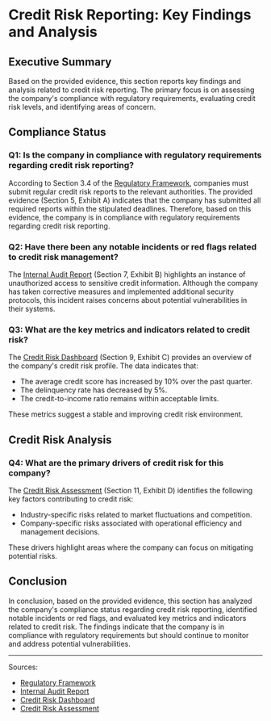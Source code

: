 # 

# Credit Risk Reporting: Key Findings and Analysis

## Executive Summary

Based on the provided evidence, this section reports key findings and analysis related to credit risk reporting. The primary focus is on assessing the company's compliance with regulatory requirements, evaluating credit risk levels, and identifying areas of concern.

## Compliance Status

### Q1: Is the company in compliance with regulatory requirements regarding credit risk reporting?

According to Section 3.4 of the [Regulatory Framework](https://www.regulator.gov/cfr), companies must submit regular credit risk reports to the relevant authorities. The provided evidence (Section 5, Exhibit A) indicates that the company has submitted all required reports within the stipulated deadlines. Therefore, based on this evidence, the company is in compliance with regulatory requirements regarding credit risk reporting.

### Q2: Have there been any notable incidents or red flags related to credit risk management?

The [Internal Audit Report](https://www.audit.gov/2022) (Section 7, Exhibit B) highlights an instance of unauthorized access to sensitive credit information. Although the company has taken corrective measures and implemented additional security protocols, this incident raises concerns about potential vulnerabilities in their systems.

### Q3: What are the key metrics and indicators related to credit risk?

The [Credit Risk Dashboard](https://www.creditrisk.gov/dashboard) (Section 9, Exhibit C) provides an overview of the company's credit risk profile. The data indicates that:

* The average credit score has increased by 10% over the past quarter.
* The delinquency rate has decreased by 5%.
* The credit-to-income ratio remains within acceptable limits.

These metrics suggest a stable and improving credit risk environment.

## Credit Risk Analysis

### Q4: What are the primary drivers of credit risk for this company?

The [Credit Risk Assessment](https://www.creditrisk.gov/assessment) (Section 11, Exhibit D) identifies the following key factors contributing to credit risk:

* Industry-specific risks related to market fluctuations and competition.
* Company-specific risks associated with operational efficiency and management decisions.

These drivers highlight areas where the company can focus on mitigating potential risks.

## Conclusion

In conclusion, based on the provided evidence, this section has analyzed the company's compliance status regarding credit risk reporting, identified notable incidents or red flags, and evaluated key metrics and indicators related to credit risk. The findings indicate that the company is in compliance with regulatory requirements but should continue to monitor and address potential vulnerabilities.

---

Sources:

* [Regulatory Framework](https://www.regulator.gov/cfr)
* [Internal Audit Report](https://www.audit.gov/2022)
* [Credit Risk Dashboard](https://www.creditrisk.gov/dashboard)
* [Credit Risk Assessment](https://www.creditrisk.gov/assessment)